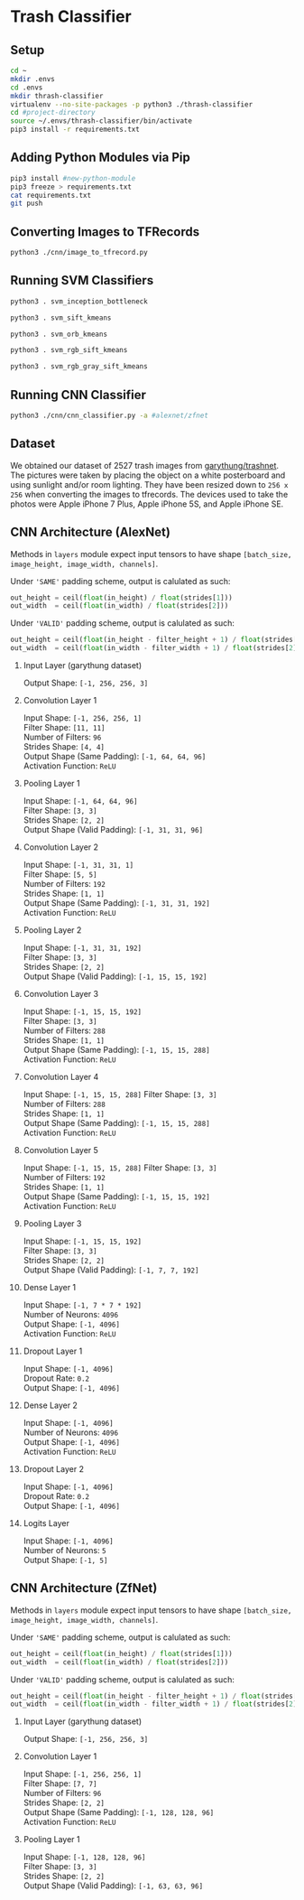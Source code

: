 # Trash Classifier

## Setup

```bash
cd ~
mkdir .envs
cd .envs
mkdir thrash-classifier
virtualenv --no-site-packages -p python3 ./thrash-classifier
cd #project-directory
source ~/.envs/thrash-classifier/bin/activate
pip3 install -r requirements.txt
```

## Adding Python Modules via Pip

```bash
pip3 install #new-python-module
pip3 freeze > requirements.txt
cat requirements.txt
git push
```

## Converting Images to TFRecords

```bash
python3 ./cnn/image_to_tfrecord.py
```

## Running SVM Classifiers

```bash
python3 . svm_inception_bottleneck
```

```bash
python3 . svm_sift_kmeans
```

```bash
python3 . svm_orb_kmeans
```

```bash
python3 . svm_rgb_sift_kmeans
```

```bash
python3 . svm_rgb_gray_sift_kmeans
```

## Running CNN Classifier

```bash
python3 ./cnn/cnn_classifier.py -a #alexnet/zfnet
```

## Dataset

We obtained our dataset of 2527 trash images from [garythung/trashnet](https://github.com/garythung/trashnet). The pictures were taken by placing the object on a white posterboard and using sunlight and/or room lighting. They have been resized down to `256 x 256` when converting the images to tfrecords. The devices used to take the photos were Apple iPhone 7 Plus, Apple iPhone 5S, and Apple iPhone SE.

## CNN Architecture (AlexNet)

Methods in `layers` module expect input tensors to have shape `[batch_size, image_height, image_width, channels]`.

Under `'SAME'` padding scheme, output is calulated as such:
```python
out_height = ceil(float(in_height) / float(strides[1]))
out_width  = ceil(float(in_width) / float(strides[2]))
```

Under `'VALID'` padding scheme, output is calulated as such:
```python
out_height = ceil(float(in_height - filter_height + 1) / float(strides[1]))
out_width  = ceil(float(in_width - filter_width + 1) / float(strides[2]))
```

1. Input Layer (garythung dataset)

    Output Shape: `[-1, 256, 256, 3]`

2. Convolution Layer 1

    Input Shape: `[-1, 256, 256, 1]`  
    Filter Shape: `[11, 11]`  
    Number of Filters: `96`  
    Strides Shape: `[4, 4]`  
    Output Shape (Same Padding): `[-1, 64, 64, 96]`  
    Activation Function: `ReLU`

3. Pooling Layer 1

    Input Shape: `[-1, 64, 64, 96]`  
    Filter Shape: `[3, 3]`  
    Strides Shape: `[2, 2]`  
    Output Shape (Valid Padding): `[-1, 31, 31, 96]`

4. Convolution Layer 2

    Input Shape: `[-1, 31, 31, 1]`  
    Filter Shape: `[5, 5]`  
    Number of Filters: `192`  
    Strides Shape: `[1, 1]`  
    Output Shape (Same Padding): `[-1, 31, 31, 192]`  
    Activation Function: `ReLU`

5. Pooling Layer 2

    Input Shape: `[-1, 31, 31, 192]`  
    Filter Shape: `[3, 3]`  
    Strides Shape: `[2, 2]`  
    Output Shape (Valid Padding): `[-1, 15, 15, 192]`

6. Convolution Layer 3

    Input Shape: `[-1, 15, 15, 192]`  
    Filter Shape: `[3, 3]`  
    Number of Filters: `288`  
    Strides Shape: `[1, 1]`  
    Output Shape (Same Padding): `[-1, 15, 15, 288]`  
    Activation Function: `ReLU`

7. Convolution Layer 4

    Input Shape: `[-1, 15, 15, 288]` 
    Filter Shape: `[3, 3]`  
    Number of Filters: `288`  
    Strides Shape: `[1, 1]`  
    Output Shape (Same Padding): `[-1, 15, 15, 288]`  
    Activation Function: `ReLU`

8. Convolution Layer 5

    Input Shape: `[-1, 15, 15, 288]` 
    Filter Shape: `[3, 3]`  
    Number of Filters: `192`  
    Strides Shape: `[1, 1]`  
    Output Shape (Same Padding): `[-1, 15, 15, 192]`  
    Activation Function: `ReLU`

9. Pooling Layer 3

    Input Shape: `[-1, 15, 15, 192]`  
    Filter Shape: `[3, 3]`  
    Strides Shape: `[2, 2]`  
    Output Shape (Valid Padding): `[-1, 7, 7, 192]`

10. Dense Layer 1

    Input Shape: `[-1, 7 * 7 * 192]`  
    Number of Neurons: `4096`  
    Output Shape: `[-1, 4096]`  
    Activation Function: `ReLU`  

11. Dropout Layer 1

    Input Shape: `[-1, 4096]`  
    Dropout Rate: `0.2`  
    Output Shape: `[-1, 4096]`  

12. Dense Layer 2

    Input Shape: `[-1, 4096]`  
    Number of Neurons: `4096`  
    Output Shape: `[-1, 4096]`  
    Activation Function: `ReLU`  

13. Dropout Layer 2

    Input Shape: `[-1, 4096]`  
    Dropout Rate: `0.2`  
    Output Shape: `[-1, 4096]`  

14. Logits Layer

    Input Shape: `[-1, 4096]`  
    Number of Neurons: `5`  
    Output Shape: `[-1, 5]`  

## CNN Architecture (ZfNet)

Methods in `layers` module expect input tensors to have shape `[batch_size, image_height, image_width, channels]`.

Under `'SAME'` padding scheme, output is calulated as such:
```python
out_height = ceil(float(in_height) / float(strides[1]))
out_width  = ceil(float(in_width) / float(strides[2]))
```

Under `'VALID'` padding scheme, output is calulated as such:
```python
out_height = ceil(float(in_height - filter_height + 1) / float(strides[1]))
out_width  = ceil(float(in_width - filter_width + 1) / float(strides[2]))
```

1. Input Layer (garythung dataset)

    Output Shape: `[-1, 256, 256, 3]`

2. Convolution Layer 1

    Input Shape: `[-1, 256, 256, 1]`  
    Filter Shape: `[7, 7]`  
    Number of Filters: `96`  
    Strides Shape: `[2, 2]`  
    Output Shape (Same Padding): `[-1, 128, 128, 96]`  
    Activation Function: `ReLU`

3. Pooling Layer 1

    Input Shape: `[-1, 128, 128, 96]`  
    Filter Shape: `[3, 3]`  
    Strides Shape: `[2, 2]`  
    Output Shape (Valid Padding): `[-1, 63, 63, 96]`
